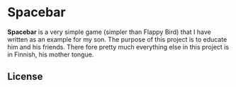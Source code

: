 Spacebar
========

**Spacebar** is a very simple game (simpler than Flappy Bird) that I have
written as an example for my son.  The purpose of this project is to educate
him and his friends.  There fore pretty much everything else in this project
is in Finnish, his mother tongue.

License
-------

